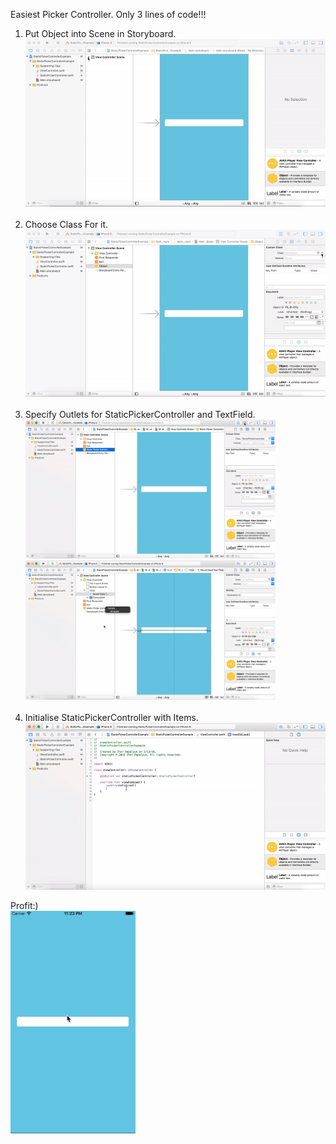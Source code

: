 Easiest Picker Controller. Only 3 lines of code!!!

1. Put Object into Scene in Storyboard.
  <img src="https://raw.githubusercontent.com/letzgro/StaticPickerControllerExample/master/Gifs/firstStep.gif" alt="alt text" width= "750px"></br></br>
2. Choose Class For it.
  <img src="https://raw.githubusercontent.com/letzgro/StaticPickerControllerExample/master/Gifs/secondStep.gif" alt="alt text" width= "750px"></br></br>
3. Specify Outlets for StaticPickerController and TextField.
  </br><img src="https://raw.githubusercontent.com/letzgro/StaticPickerControllerExample/master/Gifs/thirdStep.gif" alt="alt text" width= "400px">
  <img src="https://raw.githubusercontent.com/letzgro/StaticPickerControllerExample/master/Gifs/fourthStep.gif" alt="alt text" width= "400px"></br></br>
4. Initialise StaticPickerController with Items.
  <img src="https://raw.githubusercontent.com/letzgro/StaticPickerControllerExample/master/Gifs/lastStep.gif" alt="alt text" width= "750px"></br>

Profit:)
  </br><img src="https://raw.githubusercontent.com/letzgro/StaticPickerControllerExample/master/Gifs/testVideo.gif" alt="alt text" width= "200px">
